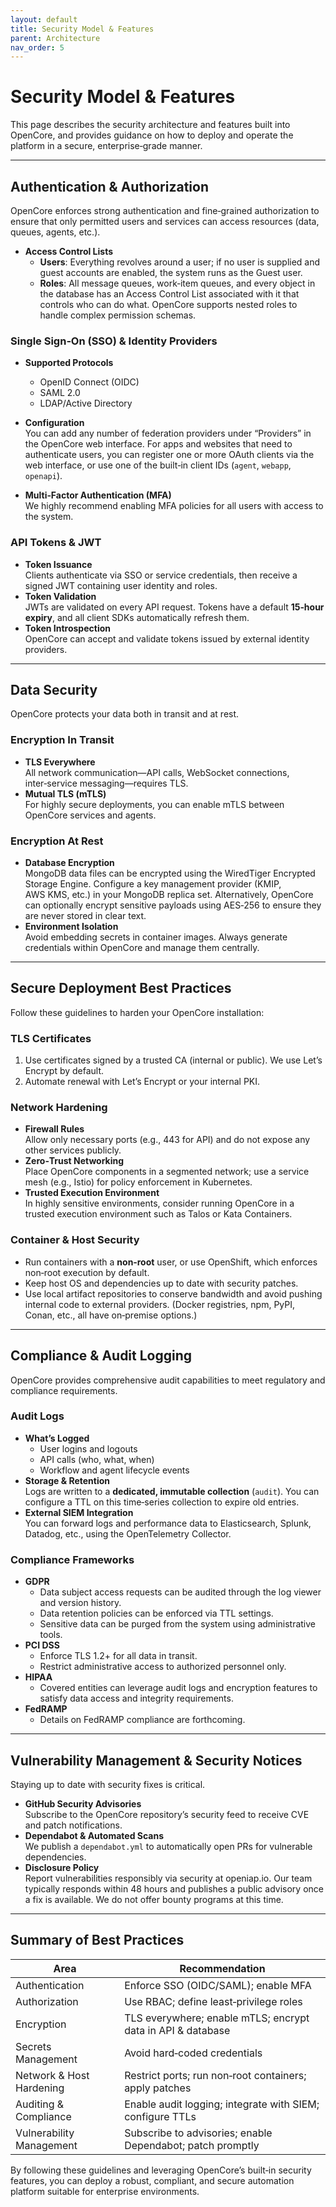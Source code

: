 ```yaml
---
layout: default  
title: Security Model & Features  
parent: Architecture  
nav_order: 5  
---
```


# Security Model & Features

This page describes the security architecture and features built into OpenCore, and provides guidance on how to deploy and operate the platform in a secure, enterprise‑grade manner.

---

## Authentication & Authorization

OpenCore enforces strong authentication and fine‑grained authorization to ensure that only permitted users and services can access resources (data, queues, agents, etc.).

- **Access Control Lists**  
  - **Users**: Everything revolves around a user; if no user is supplied and guest accounts are enabled, the system runs as the Guest user.  
  - **Roles**: All message queues, work‑item queues, and every object in the database has an Access Control List associated with it that controls who can do what. OpenCore supports nested roles to handle complex permission schemas.

### Single Sign‑On (SSO) & Identity Providers

- **Supported Protocols**  
  - OpenID Connect (OIDC)  
  - SAML 2.0  
  - LDAP/Active Directory  

- **Configuration**  
  You can add any number of federation providers under “Providers” in the OpenCore web interface. For apps and websites that need to authenticate users, you can register one or more OAuth clients via the web interface, or use one of the built‑in client IDs (`agent`, `webapp`, `openapi`).

- **Multi‑Factor Authentication (MFA)**  
  We highly recommend enabling MFA policies for all users with access to the system.

### API Tokens & JWT

- **Token Issuance**  
  Clients authenticate via SSO or service credentials, then receive a signed JWT containing user identity and roles.  
- **Token Validation**  
  JWTs are validated on every API request. Tokens have a default **15‑hour expiry**, and all client SDKs automatically refresh them.  
- **Token Introspection**  
  OpenCore can accept and validate tokens issued by external identity providers.

---

## Data Security

OpenCore protects your data both in transit and at rest.

### Encryption In Transit

- **TLS Everywhere**  
  All network communication—API calls, WebSocket connections, inter‑service messaging—requires TLS.  
- **Mutual TLS (mTLS)**  
  For highly secure deployments, you can enable mTLS between OpenCore services and agents.

### Encryption At Rest

- **Database Encryption**  
  MongoDB data files can be encrypted using the WiredTiger Encrypted Storage Engine. Configure a key management provider (KMIP, AWS KMS, etc.) in your MongoDB replica set. Alternatively, OpenCore can optionally encrypt sensitive payloads using AES‑256 to ensure they are never stored in clear text.  
- **Environment Isolation**  
  Avoid embedding secrets in container images. Always generate credentials within OpenCore and manage them centrally.

---

## Secure Deployment Best Practices

Follow these guidelines to harden your OpenCore installation:

### TLS Certificates

1. Use certificates signed by a trusted CA (internal or public). We use Let’s Encrypt by default.  
2. Automate renewal with Let’s Encrypt or your internal PKI.

### Network Hardening

- **Firewall Rules**  
  Allow only necessary ports (e.g., 443 for API) and do not expose any other services publicly.  
- **Zero‑Trust Networking**  
  Place OpenCore components in a segmented network; use a service mesh (e.g., Istio) for policy enforcement in Kubernetes.  
- **Trusted Execution Environment**  
  In highly sensitive environments, consider running OpenCore in a trusted execution environment such as Talos or Kata Containers.

### Container & Host Security

- Run containers with a **non‑root** user, or use OpenShift, which enforces non‑root execution by default.  
- Keep host OS and dependencies up to date with security patches.  
- Use local artifact repositories to conserve bandwidth and avoid pushing internal code to external providers. (Docker registries, npm, PyPI, Conan, etc., all have on‑premise options.)

---

## Compliance & Audit Logging

OpenCore provides comprehensive audit capabilities to meet regulatory and compliance requirements.

### Audit Logs

- **What’s Logged**  
  - User logins and logouts  
  - API calls (who, what, when)  
  - Workflow and agent lifecycle events  
- **Storage & Retention**  
  Logs are written to a **dedicated, immutable collection** (`audit`). You can configure a TTL on this time‑series collection to expire old entries.  
- **External SIEM Integration**  
  You can forward logs and performance data to Elasticsearch, Splunk, Datadog, etc., using the OpenTelemetry Collector.

### Compliance Frameworks

- **GDPR**  
  - Data subject access requests can be audited through the log viewer and version history.  
  - Data retention policies can be enforced via TTL settings.  
  - Sensitive data can be purged from the system using administrative tools.  
- **PCI DSS**  
  - Enforce TLS 1.2+ for all data in transit.  
  - Restrict administrative access to authorized personnel only.  
- **HIPAA**  
  - Covered entities can leverage audit logs and encryption features to satisfy data access and integrity requirements.  
- **FedRAMP**  
  - Details on FedRAMP compliance are forthcoming.  

---

## Vulnerability Management & Security Notices

Staying up to date with security fixes is critical.

- **GitHub Security Advisories**  
  Subscribe to the OpenCore repository’s security feed to receive CVE and patch notifications.  
- **Dependabot & Automated Scans**  
  We publish a `dependabot.yml` to automatically open PRs for vulnerable dependencies.  
- **Disclosure Policy**  
  Report vulnerabilities responsibly via security at openiap.io. Our team typically responds within 48 hours and publishes a public advisory once a fix is available. We do not offer bounty programs at this time.

---

## Summary of Best Practices

| Area                      | Recommendation                                             |
|---------------------------|------------------------------------------------------------|
| Authentication            | Enforce SSO (OIDC/SAML); enable MFA                        |
| Authorization             | Use RBAC; define least‑privilege roles                     |
| Encryption                | TLS everywhere; enable mTLS; encrypt data in API & database|
| Secrets Management        | Avoid hard‑coded credentials                               |
| Network & Host Hardening  | Restrict ports; run non‑root containers; apply patches     |
| Auditing & Compliance     | Enable audit logging; integrate with SIEM; configure TTLs  |
| Vulnerability Management  | Subscribe to advisories; enable Dependabot; patch promptly |

By following these guidelines and leveraging OpenCore’s built‑in security features, you can deploy a robust, compliant, and secure automation platform suitable for enterprise environments.